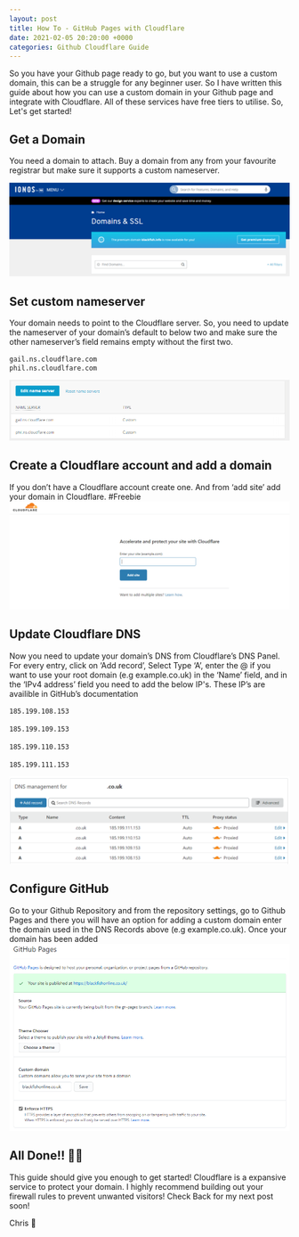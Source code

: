 ```yaml
---
layout: post
title: How To - GitHub Pages with Cloudflare
date: 2021-02-05 20:20:00 +0000
categories: Github Cloudflare Guide
---
```


So you have your Github page ready to go, but you want to use a custom domain, this can be a struggle for any beginner user. So I have written this guide about how you can use a custom domain in your Github page and integrate with Cloudflare. All of these services have free tiers to utilise. So, Let's get started!  

## Get a Domain

You need a domain to attach. Buy a domain from any from your favourite registrar but make sure it supports a custom nameserver.

![Registrar](/assets/01/Registrar.png)

## Set custom nameserver

Your domain needs to point to the Cloudflare server. So, you need to update the nameserver of your domain’s default to below two and make sure the other nameserver’s field remains empty without the first two.

```
gail.ns.cloudflare.com
phil.ns.cloudlfare.com
```

![nameserver](/assets/01/ns01.png)

## Create a Cloudflare account and add a domain
If you don’t have a Cloudflare account create one. And from ‘add site’ add your domain in Cloudflare. #Freebie
![Cloudflare](/assets/01/CF01.png)

## Update Cloudflare DNS
Now you need to update your domain’s DNS from Cloudflare’s DNS Panel. For every entry, click on ‘Add record’, Select Type ‘A’, enter the @ if you want to use your root domain (e.g example.co.uk) in the ‘Name’ field, and in the ‘IPv4 address’ field you need to add the below IP's. These IP’s are availible in GitHub’s documentation

```
185.199.108.153

185.199.109.153

185.199.110.153

185.199.111.153
```
![Cloudflare](/assets/01/CF02.png)

## Configure GitHub

Go to your Github Repository and from the repository settings, go to Github Pages and there you will have an option for adding a custom domain enter the domain used in the DNS Records above (e.g example.co.uk). Once your domain has been added
![GithubSettings](/assets/01/GH01.png)

## All Done!! 🎉🎉

This guide should give you enough to get started! Cloudflare is a expansive service to protect your domain. I highly recommend building out your firewall rules to prevent unwanted visitors! Check Back for my next post soon! 

Chris 👋 
